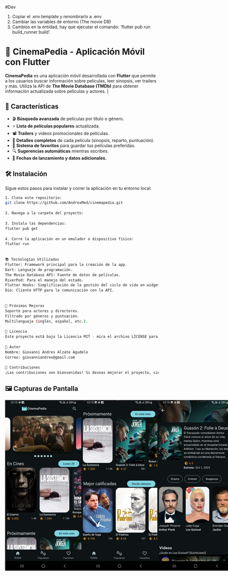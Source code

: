 
#Dev
1. Copiar el .env.template y renombrarlo a .env
2. Cambiar las variables de entorno (The movie DB)
3. Cambios en la entidad, hay que ejecutar el comando: 'flutter pub run build_runner build'.

# 🎥 CinemaPedia - Aplicación Móvil con Flutter

**CinemaPedia** es una aplicación móvil desarrollada con **Flutter** que permite a los usuarios buscar información sobre películas, leer sinopsis, ver trailers y más. Utiliza la API de **The Movie Database (TMDb)** para obtener información actualizada sobre películas y actores.         |

## 🚀 Características

- 🎬 **Búsqueda avanzada** de películas por título o género.
- ⭐ **Lista de películas populares** actualizada.
- 📽️ **Trailers** y videos promocionales de películas.
- 🎥 **Detalles completos** de cada película (sinopsis, reparto, puntuación).
- 💾 **Sistema de favoritos** para guardar tus películas preferidas.
- 🔍 **Sugerencias automáticas** mientras escribes.
- 📅 **Fechas de lanzamiento y datos adicionales.**

## 🛠️ Instalación

Sigue estos pasos para instalar y correr la aplicación en tu entorno local:

```bash
1. Clona este repositorio:
git clone https://github.com/AndrexMed/cinemapedia.git

2. Navega a la carpeta del proyecto:

3. Instala las dependencias:
flutter pub get

4. Corre la aplicación en un emulador o dispositivo físico:
flutter run


📚 Tecnologías Utilizadas
Flutter: Framework principal para la creación de la app.
Dart: Lenguaje de programación.
The Movie Database API: Fuente de datos de películas.
RiverPod: Para el manejo del estado.
Flutter Hooks: Simplificación de la gestión del ciclo de vida en widgets.
Dio: Cliente HTTP para la comunicación con la API.


🌟 Próximas Mejoras
Soporte para actores y directores.
Filtrado por géneros y puntuación.
Multilenguaje (inglés, español, etc.).

📄 Licencia
Este proyecto está bajo la Licencia MIT - mira el archivo LICENSE para más detalles.

👤 Autor
Nombre: Giovanni Andres Alzate Agudelo
Correo: giovanniandrex@gmail.com

📝 Contribuciones
¡Las contribuciones son bienvenidas! Si deseas mejorar el proyecto, siéntete libre de crear un pull request o abrir un issue.
```

## 🖼️ Capturas de Pantalla   
<div style="display: flex; justify-content: space-around;">
    <img src="assets/screenshots/home.jpg" width="250">
    <img src="assets/screenshots/home2.jpg" width="250">
    <img src="assets/screenshots/movie-detail.jpg" width="250">
     <img src="assets/screenshots/movie-video.jpg" width="250">
    <img src="assets/screenshots/movie.jpg" width="250">
    <img src="assets/screenshots/populares.jpg" width="250">
    <img src="assets/screenshots/search.jpg" width="250">
</div>
